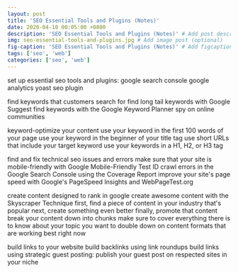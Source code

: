 ```yaml
---
layout: post
title: 'SEO Essential Tools and Plugins (Notes)'
date: 2020-04-10 00:05:00 +0800
description: 'SEO Essential Tools and Plugins (Notes)' # Add post description (optional)
img: seo-essential-tools-and-plugins.jpg # Add image post (optional)
fig-caption: 'SEO Essential Tools and Plugins (Notes)' # Add figcaption (optional)
tags: ['seo', 'web']
categories: ['seo', 'web']
---
```


set up essential seo tools and plugins:
	google search console
	google analytics
	yoast seo plugin

find keywords that customers search for
	find long tail keywords with Google Suggest
	find keywords with the Google Keyword Planner
	spy on online communities

keyword-optimize your content
	use your keyword in the first 100 words of your page
	use your keyword in the beginner of your title tag
	use short URLs that include your target keyword
	use your keywords in a H1, H2, or H3 tag

find and fix technical seo issues and errors
	make sure that your site is mobile-friendly with Google Mobile-Friendly Test
	ID crawl errors in the Google Search Console using the Coverage Report
	improve your site's page speed with Google's PageSpeed Insights and WebPageTest.org

create content designed to rank in google
	create awesome content with the Skyscraper Technique
		first, find a piece of content in your industry that's popular
		next, create something even better
		finally, promote that content
	break your content down into chunks
	make sure to cover everything there is to know about your topic
	you want to double down on content formats that are working best right now

build links to your website
	build backlinks using link roundups
	build links using strategic guest posting: publish your guest post on respected sites in your niche
	
